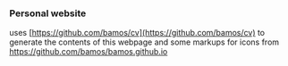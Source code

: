### Personal website
uses [https://github.com/bamos/cv](https://github.com/bamos/cv) to generate the contents of this webpage and some markups for icons from https://github.com/bamos/bamos.github.io

